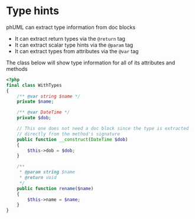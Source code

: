 # Type hints

phUML can extract type information from doc blocks

* It can extract return types via the `@return` tag
* It can extract scalar type hints via the `@param` tag
* It can extract types from attributes via the `@var` tag

The class below will show type information for all of its attributes and methods

```php
<?php
final class WithTypes
{
    /** @var string $name */
    private $name;

    /** @var DateTime */
    private $dob;

    // This one does not need a doc block since the type is extracted
    // directly from the method's signature
    public function __construct(DateTime $dob)
    {
        $this->dob = $dob;
    }

    /**
     * @param string $name
     * @return void
     */
    public function rename($name)
    {
        $this->name = $name;
    }
}
```

